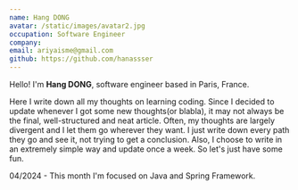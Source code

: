 ```yaml
---
name: Hang DONG
avatar: /static/images/avatar2.jpg
occupation: Software Engineer
company:
email: ariyaisme@gmail.com
github: https://github.com/hanassser
---
```


Hello! I'm **Hang DONG**, software engineer based in Paris, France.

Here I write down all my thoughts on learning coding.
Since I decided to update whenever I got some new thoughts(or blabla),
it may not always be the final, well-structured and neat article.
Often, my thoughts are largely divergent and I let them go wherever they want.
I just write down every path they go and see it, not trying to get a conclusion.
Also, I choose to write in an extremely simple way and update once a week.
So let's just have some fun.

04/2024 - This month I'm focused on Java and Spring Framework.

